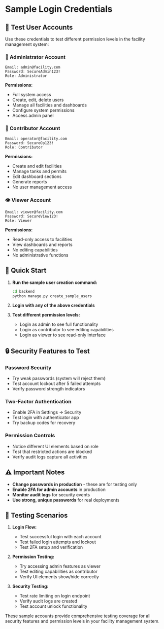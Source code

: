# Sample Login Credentials

## 🔐 Test User Accounts

Use these credentials to test different permission levels in the facility management system:

### 👑 **Administrator Account**
```
Email: admin@facility.com
Password: SecureAdmin123!
Role: Administrator
```
**Permissions:**
- Full system access
- Create, edit, delete users
- Manage all facilities and dashboards
- Configure system permissions
- Access admin panel

### 🔧 **Contributor Account**
```
Email: operator@facility.com
Password: SecureOp123!
Role: Contributor
```
**Permissions:**
- Create and edit facilities
- Manage tanks and permits
- Edit dashboard sections
- Generate reports
- No user management access

### 👁️ **Viewer Account**
```
Email: viewer@facility.com
Password: SecureView123!
Role: Viewer
```
**Permissions:**
- Read-only access to facilities
- View dashboards and reports
- No editing capabilities
- No administrative functions

## 🚀 **Quick Start**

1. **Run the sample user creation command:**
   ```bash
   cd backend
   python manage.py create_sample_users
   ```

2. **Login with any of the above credentials**

3. **Test different permission levels:**
   - Login as admin to see full functionality
   - Login as contributor to see editing capabilities
   - Login as viewer to see read-only interface

## 🔒 **Security Features to Test**

### **Password Security**
- Try weak passwords (system will reject them)
- Test account lockout after 5 failed attempts
- Verify password strength indicators

### **Two-Factor Authentication**
- Enable 2FA in Settings → Security
- Test login with authenticator app
- Try backup codes for recovery

### **Permission Controls**
- Notice different UI elements based on role
- Test that restricted actions are blocked
- Verify audit logs capture all activities

## ⚠️ **Important Notes**

- **Change passwords in production** - these are for testing only
- **Enable 2FA for admin accounts** in production
- **Monitor audit logs** for security events
- **Use strong, unique passwords** for real deployments

## 🧪 **Testing Scenarios**

1. **Login Flow:**
   - Test successful login with each account
   - Test failed login attempts and lockout
   - Test 2FA setup and verification

2. **Permission Testing:**
   - Try accessing admin features as viewer
   - Test editing capabilities as contributor
   - Verify UI elements show/hide correctly

3. **Security Testing:**
   - Test rate limiting on login endpoint
   - Verify audit logs are created
   - Test account unlock functionality

These sample accounts provide comprehensive testing coverage for all security features and permission levels in your facility management system.